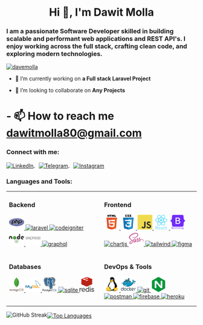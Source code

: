 <h1 align="center">Hi 👋, I'm Dawit Molla</h1>
<h3>
I am a passionate <strong>Software Developer</strong> skilled in building scalable and performant web applications and REST API's. I enjoy working across the full stack, crafting clean code, and exploring modern technologies.
</h3>

<p align="left"> <a href="https://github.com/ryo-ma/github-profile-trophy"><img src="https://github-profile-trophy.vercel.app/?username=davemolla" alt="davemolla" /></a> </p>

- 🔭 I’m currently working on **a Full stack Laravel Project**

<!-- - 🌱 I’m currently learning **Flutter** -->

- 👯 I’m looking to collaborate on **Any Projects**

# - 📫 How to reach me **dawitmolla80@gmail.com**

<h3 align="left">Connect with me:</h3>
<p align="left">
<a href="https://linkedin.com/in/dawitmolla" target="_blank" rel="noopener noreferrer">
  <img align="center" src="https://raw.githubusercontent.com/rahuldkjain/github-profile-readme-generator/master/src/images/icons/Social/linked-in-alt.svg" alt="LinkedIn" height="30" width="40" />
</a>
<a href="https://t.me/DawitMolla" target="_blank" rel="noopener noreferrer" style="margin-left:10px;">
  <img align="center" src="https://upload.wikimedia.org/wikipedia/commons/8/82/Telegram_logo.svg" alt="Telegram" height="30" width="40" />
</a>
<a href="https://instagram.com/__dawit_molla" target="_blank" rel="noopener noreferrer" style="margin-left:10px;">
  <img align="center" src="https://raw.githubusercontent.com/rahuldkjain/github-profile-readme-generator/master/src/images/icons/Social/instagram.svg" alt="Instagram" height="30" width="40" />
</a>



<h3 align="left">Languages and Tools:</h3>

<table>
  <tr>
    <td valign="top" width="50%">
      <h3>Backend</h3>
      <p>
        <a href="https://www.php.net" target="_blank" rel="noreferrer">
          <img src="https://raw.githubusercontent.com/devicons/devicon/master/icons/php/php-original.svg" alt="php" width="40" height="40"/>
        </a>
        <a href="https://laravel.com/" target="_blank" rel="noreferrer">
          <img src="https://img.shields.io/badge/Laravel-F05340?logo=laravel&logoColor=white&style=for-the-badge" alt="laravel" width="100" height="40"/>
        </a>
        <a href="https://codeigniter.com" target="_blank" rel="noreferrer">
          <img src="https://cdn.worldvectorlogo.com/logos/codeigniter.svg" alt="codeigniter" width="40" height="40"/>
        </a>
        <a href="https://nodejs.org" target="_blank" rel="noreferrer">
          <img src="https://raw.githubusercontent.com/devicons/devicon/master/icons/nodejs/nodejs-original-wordmark.svg" alt="nodejs" width="40" height="40"/>
        </a>
        <a href="https://expressjs.com" target="_blank" rel="noreferrer">
          <img src="https://raw.githubusercontent.com/devicons/devicon/master/icons/express/express-original-wordmark.svg" alt="express" width="40" height="40"/>
        </a>
        <a href="https://graphql.org" target="_blank" rel="noreferrer">
          <img src="https://www.vectorlogo.zone/logos/graphql/graphql-icon.svg" alt="graphql" width="40" height="40"/>
        </a>
      </p>
    </td>
    <td valign="top" width="50%">
      <h3>Frontend</h3>
      <p>
        <a href="https://www.w3.org/html/" target="_blank" rel="noreferrer">
          <img src="https://raw.githubusercontent.com/devicons/devicon/master/icons/html5/html5-original-wordmark.svg" alt="html5" width="40" height="40"/>
        </a>
        <a href="https://www.w3schools.com/css/" target="_blank" rel="noreferrer">
          <img src="https://raw.githubusercontent.com/devicons/devicon/master/icons/css3/css3-original-wordmark.svg" alt="css3" width="40" height="40"/>
        </a>
        <a href="https://developer.mozilla.org/en-US/docs/Web/JavaScript" target="_blank" rel="noreferrer">
          <img src="https://raw.githubusercontent.com/devicons/devicon/master/icons/javascript/javascript-original.svg" alt="javascript" width="40" height="40"/>
        </a>
        <a href="https://reactjs.org/" target="_blank" rel="noreferrer">
          <img src="https://raw.githubusercontent.com/devicons/devicon/master/icons/react/react-original-wordmark.svg" alt="react" width="40" height="40"/>
        </a>
        <a href="https://getbootstrap.com" target="_blank" rel="noreferrer">
          <img src="https://raw.githubusercontent.com/devicons/devicon/master/icons/bootstrap/bootstrap-plain-wordmark.svg" alt="bootstrap" width="40" height="40"/>
        </a>
        <a href="https://www.chartjs.org" target="_blank" rel="noreferrer">
          <img src="https://www.chartjs.org/media/logo-title.svg" alt="chartjs" width="40" height="40"/>
        </a>
        <a href="https://sass-lang.com" target="_blank" rel="noreferrer">
          <img src="https://raw.githubusercontent.com/devicons/devicon/master/icons/sass/sass-original.svg" alt="sass" width="40" height="40"/>
        </a>
        <a href="https://tailwindcss.com/" target="_blank" rel="noreferrer">
          <img src="https://www.vectorlogo.zone/logos/tailwindcss/tailwindcss-icon.svg" alt="tailwind" width="40" height="40"/>
        </a>
        <a href="https://www.figma.com/" target="_blank" rel="noreferrer">
          <img src="https://www.vectorlogo.zone/logos/figma/figma-icon.svg" alt="figma" width="40" height="40"/>
        </a>
      </p>
    </td>
  </tr>
  <tr>
    <td valign="top" width="50%">
      <h3>Databases</h3>
      <p>
        <a href="https://www.mongodb.com/" target="_blank" rel="noreferrer">
          <img src="https://raw.githubusercontent.com/devicons/devicon/master/icons/mongodb/mongodb-original-wordmark.svg" alt="mongodb" width="40" height="40"/>
        </a>
        <a href="https://www.mysql.com/" target="_blank" rel="noreferrer">
          <img src="https://raw.githubusercontent.com/devicons/devicon/master/icons/mysql/mysql-original-wordmark.svg" alt="mysql" width="40" height="40"/>
        </a>
        <a href="https://www.postgresql.org" target="_blank" rel="noreferrer">
          <img src="https://raw.githubusercontent.com/devicons/devicon/master/icons/postgresql/postgresql-original-wordmark.svg" alt="postgresql" width="40" height="40"/>
        </a>
        <a href="https://www.sqlite.org/" target="_blank" rel="noreferrer">
          <img src="https://www.vectorlogo.zone/logos/sqlite/sqlite-icon.svg" alt="sqlite" width="40" height="40"/>
        </a>
        <a href="https://redis.io" target="_blank" rel="noreferrer">
          <img src="https://raw.githubusercontent.com/devicons/devicon/master/icons/redis/redis-original-wordmark.svg" alt="redis" width="40" height="40"/>
        </a>
      </p>
    </td>
    <td valign="top" width="50%">
      <h3>DevOps & Tools</h3>
      <p>
        <a href="https://www.linux.org/" target="_blank" rel="noreferrer">
          <img src="https://raw.githubusercontent.com/devicons/devicon/master/icons/linux/linux-original.svg" alt="linux" width="40" height="40"/>
        </a>
        <a href="https://www.docker.com/" target="_blank" rel="noreferrer">
          <img src="https://raw.githubusercontent.com/devicons/devicon/master/icons/docker/docker-original-wordmark.svg" alt="docker" width="40" height="40"/>
        </a>
        <a href="https://git-scm.com/" target="_blank" rel="noreferrer">
          <img src="https://www.vectorlogo.zone/logos/git-scm/git-scm-icon.svg" alt="git" width="40" height="40"/>
        </a>
        <a href="https://www.nginx.com" target="_blank" rel="noreferrer">
          <img src="https://raw.githubusercontent.com/devicons/devicon/master/icons/nginx/nginx-original.svg" alt="nginx" width="40" height="40"/>
        </a>
        <a href="https://postman.com" target="_blank" rel="noreferrer">
          <img src="https://www.vectorlogo.zone/logos/getpostman/getpostman-icon.svg" alt="postman" width="40" height="40"/>
        </a>
        <a href="https://firebase.google.com/" target="_blank" rel="noreferrer">
          <img src="https://www.vectorlogo.zone/logos/firebase/firebase-icon.svg" alt="firebase" width="40" height="40"/>
        </a>
        <a href="https://heroku.com" target="_blank" rel="noreferrer">
          <img src="https://www.vectorlogo.zone/logos/heroku/heroku-icon.svg" alt="heroku" width="40" height="40"/>
        </a>
      </p>
    </td>
  </tr>
</table>
<p><a href="https://git.io/streak-stats"><img align="left" src="https://github-readme-streak-stats-eight.vercel.app/?user=davemolla&theme=light&hide_border=true" alt="GitHub Streak"/>
  </a>
</p>

<p> <a href="https://github.com/anuraghazra/github-readme-stats"><img align="center" src="https://github-readme-stats.vercel.app/api/top-langs?username=davemolla&layout=compact&theme=light&hide_border=true" alt="Top Languages"/> </a></p>

<!-- <p><img align="center" src="https://github-readme-stats.vercel.app/api/top-langs?username=davemolla&show_icons=true&locale=en&layout=compact" alt="davemolla" /></p> 
<p><img align="left" src="https://github-readme-streak-stats.herokuapp.com/?user=davemolla&" alt="davemolla" /></p>
-->

